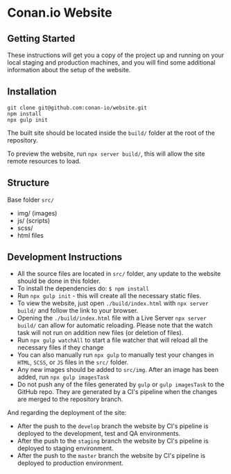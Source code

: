 # Conan.io Website

## Getting Started

These instructions will get you a copy of the project up and running on your local staging and production machines,
and you will find some additional information about the setup of the website.

## Installation

```
git clone git@github.com:conan-io/website.git
npm install
npx gulp init
```

The built site should be located inside the `build/` folder at the root of the repository.

To preview the website, run `npx server build/`, this will allow the site remote resources to load.

## Structure

Base folder `src/`

- img/ (images)
- js/ (scripts)
- scss/
- html files

## Development Instructions

- All the source files are located in `src/` folder, any update to the website should be done in this folder.
- To install the dependencies do: `$ npm install`
- Run `npx gulp init` - this will create all the necessary static files.
- To view the website, just open `./build/index.html` with `npx server build/` and follow the link to your browser.
- Opening the `./build/index.html` file with a Live Server `npx server build/` can allow for automatic reloading.
  Please note that the watch task will not run on addition new files (or deletion of files).
- Run `npx gulp watchAll` to start a file watcher that will reload all the necessary files if they change
- You can also manually run `npx gulp` to manually test your changes in `HTML`, `SCSS`, or `JS` files in the `src/` folder.
- Any new images should be added to `src/img`. After an image has been added, run `npx gulp imagesTask`
- Do not push any of the files generated by `gulp` or `gulp imagesTask` to the GitHub repo. They are
  generated by a CI's pipeline when the changes are merged to the repository branch.

And regarding the deployment of the site:

- After the push to the `develop` branch the website by CI's pipeline is deployed to the development, test and QA environments.
- After the push to the `staging` branch the website by CI's pipeline is deployed to staging environment.
- After the push to the `master` branch the website by CI's pipeline is deployed to production environment.
